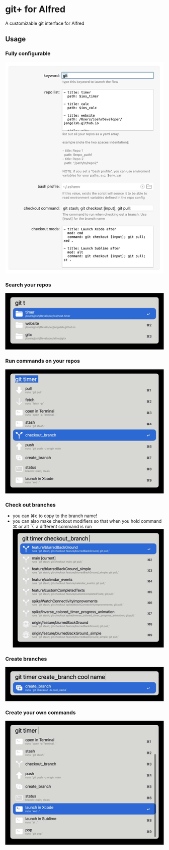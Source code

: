 # git+ for Alfred

A customizable git interface for Alfred

## Usage

### Fully configurable
![](images/config.jpg)

### Search your repos
![](images/filter_projects.jpg)

### Run commands on your repos
![](images/commands.jpg)

### Check out branches
* you can ⌘c to copy to the branch name!
* you can also make checkout modifiers so that when you hold command ⌘ or alt ⌥ a different command is run 
![](images/checkout_branch.jpg)

### Create branches
![](images/create_branch.jpg)

### Create your own commands
![](images/custom_commands.jpg)
